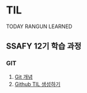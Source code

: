 # TIL
TODAY RANGUN LEARNED

## SSAFY 12기 학습 과정

### GIT 
1. [Git 개념](https://github.com/Ooni15/TIL/blob/master/GIT/GIT.md)
2. [Github TIL 생성하기](https://github.com/Ooni15/TIL/blob/master/GIT/Create_TIL.md)
